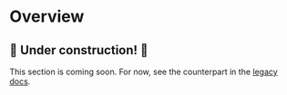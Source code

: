 # Overview

## 🚧 Under construction! 🚧

This section is coming soon. For now, see the counterpart in the [legacy docs][1].

<!-- @TODO VFS-7218 missing chapter -->

<!-- references -->

[1]: https://onedata.org/#/home/documentation/20.02/doc/administering_onedata/provider_overview.html
